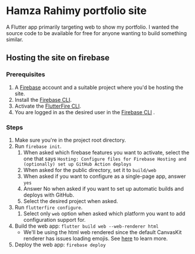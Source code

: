 # Hamza Rahimy portfolio site

A Flutter app primarily targeting web to show my portfolio. I wanted the source code to be available
for free for anyone wanting to build something similar.

## Hosting the site on firebase

### Prerequisites

1. A [Firebase](https://console.firebase.google.com/u/0/) account and a suitable project where you'd
   be hosting the site.
2. Install the [Firebase CLI](https://firebase.google.com/docs/cli).
3. Activate the [FlutterFire CLI](https://firebase.flutter.dev/docs/overview).
4. You are logged in as the desired user in the [Firebase CLI](https://firebase.google.com/docs/cli)
   .

### Steps

1. Make sure you're in the project root directory.
2. Run `firebase init`.
    1. When asked which firebase features you want to activate, select the one that
       says `Hosting: Configure files for Firebase Hosting and (optionally) set up GitHub Action deploys`
    2. When asked for the public directory, set it to `build/web`
    3. When asked if you want to configure as a single-page app, answer `yes`
    4. Answer No when asked if you want to set up automatic builds and deploys with GitHub.
    5. Select the desired project when asked.
3. Run `flutterfire configure`.
    1. Select only `web` option when asked which platform you want to add configuration support for.
4. Build the web app: `flutter build web --web-renderer html`
    - We'll be using the html web rendered since the default CanvasKit renderer has issues loading
      emojis. See [here](https://github.com/flutter/flutter/issues/76248) to learn more.
5. Deploy the web app: `firebase deploy`
